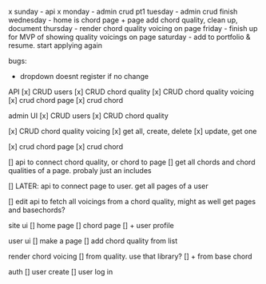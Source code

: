 x sunday - api
x monday - admin crud pt1
tuesday - admin crud finish
wednesday - home is chord page + page add chord quality, clean up, document
thursday - render chord quality voicing on page
friday - finish up for MVP of showing quality voicings on page
saturday - add to portfolio & resume. start applying again

bugs:

- dropdown doesnt register if no change

API
[x] CRUD users
[x] CRUD chord quality
[x] CRUD chord quality voicing
[x] crud chord page
[x] crud chord

admin UI
[x] CRUD users
[x] CRUD chord quality

[x] CRUD chord quality voicing
[x] get all, create, delete
[x] update, get one

[x] crud chord page
[x] crud chord

[] api to connect chord quality, or chord to page
[] get all chords and chord qualities of a page. probaly just an includes

[] LATER: api to connect page to user. get all pages of a user

[] edit api to fetch all voicings from a chord quality, might as well get pages and basechords?

site ui
[] home page
[] chord page
[] + user profile

user ui
[] make a page
[] add chord quality from list

render chord voicing
[] from quality. use that library?
[] + from base chord

auth
[] user create
[] user log in
